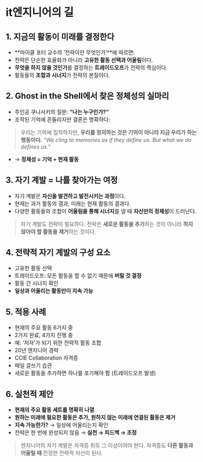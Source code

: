 # it엔지니어의 길
## 1. 지금의 활동이 미래를 결정한다
- **마이클 포터 교수의 ‘전략이란 무엇인가’**에 따르면:
- 전략은 단순한 효율화가 아니라 **고유한 활동 선택과 어울림**이다.
- **무엇을 하지 않을 것인가**를 결정하는 **트레이드오프**가 전략의 핵심이다.
- 활동들의 **조합과 시너지**가 전략의 본질이다.
## 2. Ghost in the Shell에서 찾은 정체성의 실마리
- 주인공 쿠나사키의 질문: **“나는 누구인가?”**
- 조작된 기억에 흔들리지만 결론은 명확하다:
> 우리는 기억에 집착하지만,
> **우리를 정의하는 것은 기억이 아니라 지금 우리가 하는 행동이다.**
> *"We cling to memories as if they define us. But what we do defines us."*
- → **정체성 = 기억 + 현재 활동**
## 3. 자기 계발 = 나를 찾아가는 여정
- 자기 계발은 **자신을 발견하고 발전시키는 과정**이다.
- 현재는 과거 활동의 결과, 미래는 현재 활동의 결과다.
- 다양한 활동들의 조합이 **어울림을 통해 시너지**를 낼 때 **자신만의 정체성**이 드러난다.
> 자기 계발도 전략이 필요하다.
> 전략은 **새로운 활동을 추가**하는 것이 아니라
> **하지 않아야 할 활동을 제거**하는 것이다.
## 4. 전략적 자기 계발의 구성 요소
- 고유한 활동 선택
- 트레이드오프: 모든 활동을 할 수 없기 때문에 **버릴 것 결정**
- 활동 간 시너지 확인
- **일상과 어울리는 활동만이 지속 가능**
## 5. 적용 사례
- 현재의 주요 활동 6가지 중
- 2가지 완료, 4가지 진행 중
- 예: ‘저자’가 되기 위한 전략적 활동 조합
- 20년 엔지니어 경력
- CCIE Collaboration 자격증
- 매일 글쓰기 습관
- 새로운 활동을 추가하면 하나를 포기해야 함 (트레이드오프 발생)
## 6. 실천적 제안
- **현재의 주요 활동 세트를 명확히 나열**
- **원하는 미래에 필요한 활동은 추가, 원하지 않는 미래에 연결된 활동은 제거**
- **지속 가능한가?** → 일상에 어울리는지 확인
- 전략은 한 번에 완성되지 않음 → **실천 → 피드백 → 조정**
> 엔지니어의 자기 계발은 자격증 취득 그 이상이어야 한다.
> 자격증도 **다른 활동과 어울릴 때** 진정한 전략적 자산이 된다.
